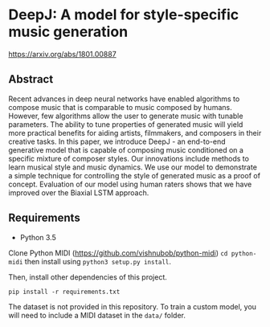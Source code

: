 # DeepJ: A model for style-specific music generation
https://arxiv.org/abs/1801.00887

## Abstract
Recent advances in deep neural networks have enabled algorithms to compose music that is comparable to music composed by humans. However, few algorithms allow the user to generate music with tunable parameters. The ability to tune properties of generated music will yield more practical benefits for aiding artists, filmmakers, and composers in their creative tasks. In this paper, we introduce DeepJ - an end-to-end generative model that is capable of composing music conditioned on a specific mixture of composer styles. Our innovations include methods to learn musical style and music dynamics. We use our model to demonstrate a simple technique for controlling the style of generated music as a proof of concept. Evaluation of our model using human raters shows that we have improved over the Biaxial LSTM approach.

## Requirements
- Python 3.5

Clone Python MIDI (https://github.com/vishnubob/python-midi)
`cd python-midi`
then install using
`python3 setup.py install`.

Then, install other dependencies of this project.
```
pip install -r requirements.txt
```

The dataset is not provided in this repository. To train a custom model, you will need to include a MIDI dataset in the `data/` folder.

